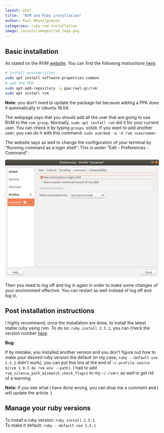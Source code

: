 ```yaml
---
layout: post
title:  "RVM and Ruby installation"
author: Paul Mesnilgrente
categories: ruby rvm installation
image: /assets/images/rvm_logo.png
---
```

## Basic installation

As stated on the RVM [website](https://rvm.io/rvm/install). You can find the following instructions [here](https://github.com/rvm/ubuntu_rvm):

```bash
# install prerequisites
sudo apt install software-properties-common
# add the PPA
sudo apt-add-repository -y ppa:rael-gc/rvm
sudo apt install rvm
```

**Note:** you don't need to update the package list because adding a PPA does it automatically in Ubuntu 18.04.

The webpage says that you should add all the user that are going to use RVM to the `rvm group`. Normally, `sudo apt install rvm` did it for your current user. You can check it by typing `groups $USER`. If you want to add another user, you can do it with this command: `sudo usermod -a -G rvm <username>`

The website says as well to change the configuration of your terminal by "Running command as a login shell". This is under "Edit - Preferences - Command":

![run_command_as_login_shell.png](/assets/images/run_command_as_login_shell.png)

Then you need to log off and log in again in order to make some changes of your environment effective. You can restart as well instead of log off and log in.

## Post installation instructions

I highly recommend, once the installation are done, to install the latest stable ruby using rvm. To do so: `ruby install 2.5.1`, you can check the version number [here](https://www.ruby-lang.org/en/downloads/).

**Bug:**

If by mistake, you installed another version and you don't figure out how to make your desired ruby version the default (in my case, `ruby --default use 2.5.1` didn't work), you can put this line at the end of `~/.profile`: `source $(rvm 1.9.3 do rvm env --path)`. I had to add `rvm_silence_path_mismatch_check_flag=1` to my `~/.rvmrc` as well to get rid of a warning.

**Note:** If you see what I have done wrong, you can drop me a comment and I will update the article :)

## Manage your ruby versions

To install a ruby version: `ruby install 2.5.1`  
To make it default: `ruby --default use 2.5.1`
